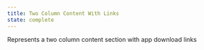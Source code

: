 ```yaml
---
title: Two Column Content With Links
state: complete
---
```


Represents a two column content section with app download links

